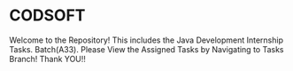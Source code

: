 # CODSOFT
Welcome to the Repository!
This includes the Java Development Internship Tasks. Batch(A33).
Please View the Assigned Tasks by Navigating to Tasks Branch!
Thank YOU!!
